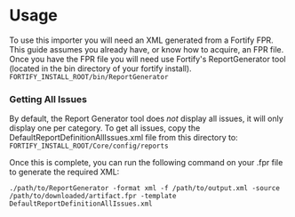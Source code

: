 # Usage
To use this importer you will need an XML generated from a Fortify FPR. This guide assumes you
already have, or know how to acquire, an FPR file. Once you have the FPR file you will need
use Fortify's ReportGenerator tool (located in the bin directory of your fortify install).
```FORTIFY_INSTALL_ROOT/bin/ReportGenerator```

### Getting All Issues
By default, the Report Generator tool does _not_ display all issues, it will only display one
per category. To get all issues, copy the DefaultReportDefinitionAllIssues.xml file from this
directory to:
```FORTIFY_INSTALL_ROOT/Core/config/reports```

Once this is complete, you can run the following command on your .fpr file to generate the
required XML:
```
./path/to/ReportGenerator -format xml -f /path/to/output.xml -source /path/to/downloaded/artifact.fpr -template DefaultReportDefinitionAllIssues.xml
```
